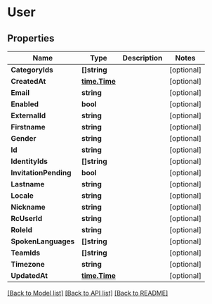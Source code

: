 # User

## Properties

Name | Type | Description | Notes
------------ | ------------- | ------------- | -------------
**CategoryIds** | **[]string** |  | [optional] 
**CreatedAt** | [**time.Time**](time.Time.md) |  | [optional] 
**Email** | **string** |  | [optional] 
**Enabled** | **bool** |  | [optional] 
**ExternalId** | **string** |  | [optional] 
**Firstname** | **string** |  | [optional] 
**Gender** | **string** |  | [optional] 
**Id** | **string** |  | [optional] 
**IdentityIds** | **[]string** |  | [optional] 
**InvitationPending** | **bool** |  | [optional] 
**Lastname** | **string** |  | [optional] 
**Locale** | **string** |  | [optional] 
**Nickname** | **string** |  | [optional] 
**RcUserId** | **string** |  | [optional] 
**RoleId** | **string** |  | [optional] 
**SpokenLanguages** | **[]string** |  | [optional] 
**TeamIds** | **[]string** |  | [optional] 
**Timezone** | **string** |  | [optional] 
**UpdatedAt** | [**time.Time**](time.Time.md) |  | [optional] 

[[Back to Model list]](../README.md#documentation-for-models) [[Back to API list]](../README.md#documentation-for-api-endpoints) [[Back to README]](../README.md)


